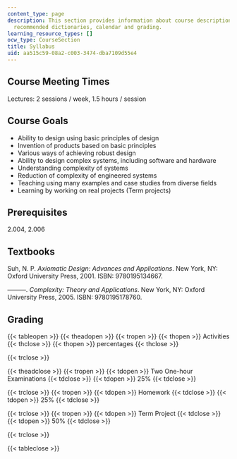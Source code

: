 ```yaml
---
content_type: page
description: This section provides information about course description, textbook,
  recommended dictionaries, calendar and grading.
learning_resource_types: []
ocw_type: CourseSection
title: Syllabus
uid: aa515c59-08a2-c003-3474-dba7109d55e4
---
```


Course Meeting Times
--------------------

Lectures: 2 sessions / week, 1.5 hours / session

Course Goals
------------

*   Ability to design using basic principles of design
*   Invention of products based on basic principles
*   Various ways of achieving robust design
*   Ability to design complex systems, including software and hardware
*   Understanding complexity of systems
*   Reduction of complexity of engineered systems
*   Teaching using many examples and case studies from diverse fields
*   Learning by working on real projects (Term projects)

Prerequisites
-------------

2.004, 2.006

Textbooks
---------

Suh, N. P. _Axiomatic Design: Advances and Applications_. New York, NY: Oxford University Press, 2001. ISBN: 9780195134667.

———. _Complexity: Theory and Applications_. New York, NY: Oxford University Press, 2005. ISBN: 9780195178760.

Grading
-------

{{< tableopen >}}
{{< theadopen >}}
{{< tropen >}}
{{< thopen >}}
Activities
{{< thclose >}}
{{< thopen >}}
percentages
{{< thclose >}}

{{< trclose >}}

{{< theadclose >}}
{{< tropen >}}
{{< tdopen >}}
Two One-hour Examinations
{{< tdclose >}}
{{< tdopen >}}
25%
{{< tdclose >}}

{{< trclose >}}
{{< tropen >}}
{{< tdopen >}}
Homework
{{< tdclose >}}
{{< tdopen >}}
25%
{{< tdclose >}}

{{< trclose >}}
{{< tropen >}}
{{< tdopen >}}
Term Project
{{< tdclose >}}
{{< tdopen >}}
50%
{{< tdclose >}}

{{< trclose >}}

{{< tableclose >}}